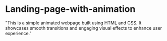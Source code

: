 # Landing-page-with-animation
"This is a simple animated webpage built using HTML and CSS. It showcases smooth transitions and engaging visual effects to enhance user experience."
